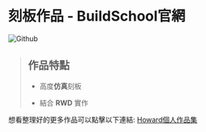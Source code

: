 # **刻板作品 - BuildSchool官網**

![Github](./pic/BuildSchool-record.gif)

>##  **作品特點**
>
>
>* 高度**仿真**刻板
>
>* 結合 **RWD** 實作


想看整理好的更多作品可以點擊以下連結: [Howard個人作品集](https://bs-howard.github.io/All-Portfolio/index.html)